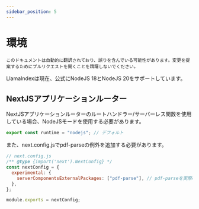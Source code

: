 ```yaml
---
sidebar_position: 5
---
```


# 環境

`このドキュメントは自動的に翻訳されており、誤りを含んでいる可能性があります。変更を提案するためにプルリクエストを開くことを躊躇しないでください。`

LlamaIndexは現在、公式にNodeJS 18とNodeJS 20をサポートしています。

## NextJSアプリケーションルーター

NextJSアプリケーションルーターのルートハンドラー/サーバーレス関数を使用している場合、NodeJSモードを使用する必要があります。

```js
export const runtime = "nodejs"; // デフォルト
```

また、next.config.jsでpdf-parseの例外を追加する必要があります。

```js
// next.config.js
/** @type {import('next').NextConfig} */
const nextConfig = {
  experimental: {
    serverComponentsExternalPackages: ["pdf-parse"], // pdf-parseを実際のNodeJSモードに配置するためのNextJSアプリケーションルーター
  },
};

module.exports = nextConfig;
```
